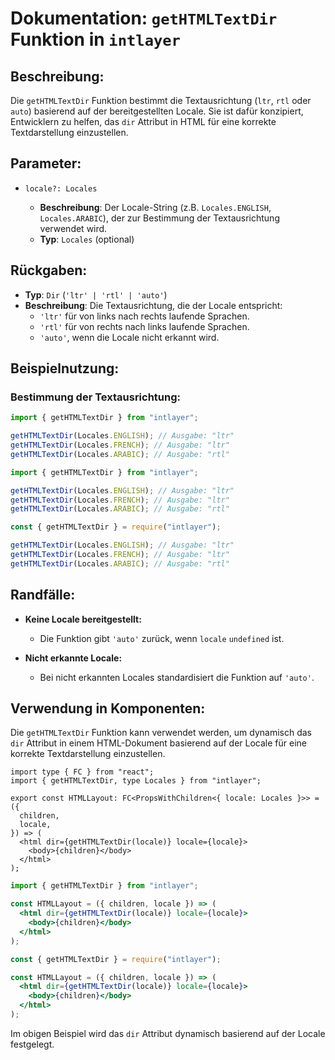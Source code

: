 # Dokumentation: `getHTMLTextDir` Funktion in `intlayer`

## Beschreibung:

Die `getHTMLTextDir` Funktion bestimmt die Textausrichtung (`ltr`, `rtl` oder `auto`) basierend auf der bereitgestellten Locale. Sie ist dafür konzipiert, Entwicklern zu helfen, das `dir` Attribut in HTML für eine korrekte Textdarstellung einzustellen.

## Parameter:

- `locale?: Locales`

  - **Beschreibung**: Der Locale-String (z.B. `Locales.ENGLISH`, `Locales.ARABIC`), der zur Bestimmung der Textausrichtung verwendet wird.
  - **Typ**: `Locales` (optional)

## Rückgaben:

- **Typ**: `Dir` (`'ltr' | 'rtl' | 'auto'`)
- **Beschreibung**: Die Textausrichtung, die der Locale entspricht:
  - `'ltr'` für von links nach rechts laufende Sprachen.
  - `'rtl'` für von rechts nach links laufende Sprachen.
  - `'auto'`, wenn die Locale nicht erkannt wird.

## Beispielnutzung:

### Bestimmung der Textausrichtung:

```typescript codeFormat="typescript"
import { getHTMLTextDir } from "intlayer";

getHTMLTextDir(Locales.ENGLISH); // Ausgabe: "ltr"
getHTMLTextDir(Locales.FRENCH); // Ausgabe: "ltr"
getHTMLTextDir(Locales.ARABIC); // Ausgabe: "rtl"
```

```javascript codeFormat="esm"
import { getHTMLTextDir } from "intlayer";

getHTMLTextDir(Locales.ENGLISH); // Ausgabe: "ltr"
getHTMLTextDir(Locales.FRENCH); // Ausgabe: "ltr"
getHTMLTextDir(Locales.ARABIC); // Ausgabe: "rtl"
```

```javascript codeFormat="commonjs"
const { getHTMLTextDir } = require("intlayer");

getHTMLTextDir(Locales.ENGLISH); // Ausgabe: "ltr"
getHTMLTextDir(Locales.FRENCH); // Ausgabe: "ltr"
getHTMLTextDir(Locales.ARABIC); // Ausgabe: "rtl"
```

## Randfälle:

- **Keine Locale bereitgestellt:**

  - Die Funktion gibt `'auto'` zurück, wenn `locale` `undefined` ist.

- **Nicht erkannte Locale:**
  - Bei nicht erkannten Locales standardisiert die Funktion auf `'auto'`.

## Verwendung in Komponenten:

Die `getHTMLTextDir` Funktion kann verwendet werden, um dynamisch das `dir` Attribut in einem HTML-Dokument basierend auf der Locale für eine korrekte Textdarstellung einzustellen.

```tsx codeFormat="typescript"
import type { FC } from "react";
import { getHTMLTextDir, type Locales } from "intlayer";

export const HTMLLayout: FC<PropsWithChildren<{ locale: Locales }>> = ({
  children,
  locale,
}) => (
  <html dir={getHTMLTextDir(locale)} locale={locale}>
    <body>{children}</body>
  </html>
);
```

```jsx codeFormat="esm"
import { getHTMLTextDir } from "intlayer";

const HTMLLayout = ({ children, locale }) => (
  <html dir={getHTMLTextDir(locale)} locale={locale}>
    <body>{children}</body>
  </html>
);
```

```jsx codeFormat="commonjs"
const { getHTMLTextDir } = require("intlayer");

const HTMLLayout = ({ children, locale }) => (
  <html dir={getHTMLTextDir(locale)} locale={locale}>
    <body>{children}</body>
  </html>
);
```

Im obigen Beispiel wird das `dir` Attribut dynamisch basierend auf der Locale festgelegt.

